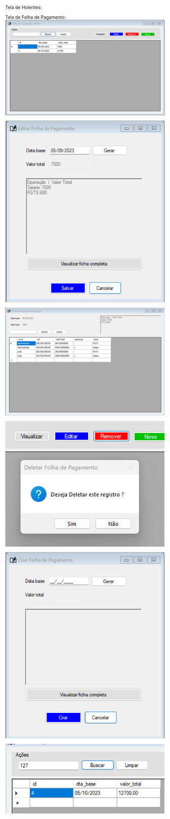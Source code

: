 Tela de Holerites:

Tela de Folha de Pagamento:
![Untitled](../images/folhadepagamentodesk.png)

![Untitled](<../images/folhadepagamentodesk%20(1).png>)

![Untitled](<../images/folhadepagamentodesk%20(2).png>)

![Untitled](<../images/folhadepagamentodesk%20(3).png>)

![Untitled](<../images/folhadepagamentodesk%20(4).png>)

![Untitled](<../images/folhadepagamentodesk%20(5).png>)
